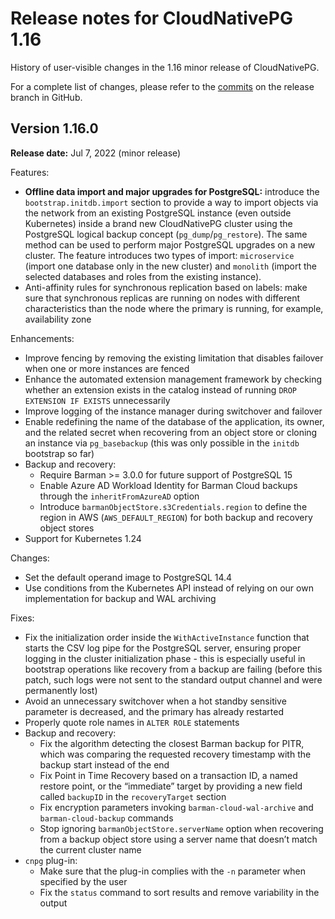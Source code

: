 # Release notes for CloudNativePG 1.16

History of user-visible changes in the 1.16 minor release of CloudNativePG.

For a complete list of changes, please refer to the
[commits](https://github.com/cloudnative-pg/cloudnative-pg/commits/release-1.16)
on the release branch in GitHub.

##  Version 1.16.0

**Release date:** Jul 7, 2022 (minor release)

Features:

- **Offline data import and major upgrades for PostgreSQL:** introduce the
  `bootstrap.initdb.import` section to provide a way to import objects via the
  network from an existing PostgreSQL instance (even outside Kubernetes) inside a
  brand new CloudNativePG cluster using the PostgreSQL logical backup concept
  (`pg_dump`/`pg_restore`). The same method can be used to perform major
  PostgreSQL upgrades on a new cluster. The feature introduces two types of
  import: `microservice` (import one database only in the new cluster) and
  `monolith` (import the selected databases and roles from the existing
  instance).
- Anti-affinity rules for synchronous replication based on labels: make sure
  that synchronous replicas are running on nodes with different characteristics
  than the node where the primary is running, for example, availability zone

Enhancements:

- Improve fencing by removing the existing limitation that disables failover
  when one or more instances are fenced
- Enhance the automated extension management framework by checking whether an
  extension exists in the catalog instead of  running `DROP EXTENSION IF EXISTS`
  unnecessarily
- Improve logging of the instance manager during switchover and failover
- Enable redefining the name of the database of the application, its owner, and
  the related secret when recovering from an object store or cloning an
  instance via `pg_basebackup` (this was only possible in the `initdb` bootstrap
  so far)
- Backup and recovery:
    - Require Barman >= 3.0.0 for future support of PostgreSQL 15
    - Enable Azure AD Workload Identity for Barman Cloud backups through the
      `inheritFromAzureAD` option
    - Introduce `barmanObjectStore.s3Credentials.region` to define the region
      in AWS (`AWS_DEFAULT_REGION`) for both backup and recovery object stores
- Support for Kubernetes 1.24

Changes:

- Set the default operand image to PostgreSQL 14.4
- Use conditions from the Kubernetes API instead of relying on our own
  implementation for backup and WAL archiving

Fixes:

- Fix the initialization order inside the `WithActiveInstance` function that
  starts the CSV log pipe for the PostgreSQL server, ensuring proper logging in
  the cluster initialization phase - this is especially useful in bootstrap
  operations like recovery from a backup are failing (before this patch, such
  logs were not sent to the standard output channel and were permanently lost)
- Avoid an unnecessary switchover when a hot standby sensitive parameter is
  decreased, and the primary has already restarted
- Properly quote role names in `ALTER ROLE` statements
- Backup and recovery:
    - Fix the algorithm detecting the closest Barman backup for PITR, which was
      comparing the requested recovery timestamp with the backup start instead
      of the end
    - Fix Point in Time Recovery based on a transaction ID, a named restore
      point, or the “immediate” target by providing a new field called
      `backupID` in the `recoveryTarget` section
    - Fix encryption parameters invoking `barman-cloud-wal-archive` and
      `barman-cloud-backup` commands
    - Stop ignoring `barmanObjectStore.serverName` option when recovering from
      a backup object store using a server name that doesn’t match the current
      cluster name
- `cnpg` plug-in:
    - Make sure that the plug-in complies with the `-n` parameter when
      specified by the user
    - Fix the `status` command to sort results and remove variability in the
      output
